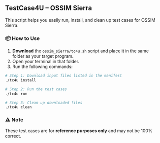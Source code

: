 
## TestCase4U – OSSIM Sierra

This script helps you easily run, install, and clean up test cases for OSSIM Sierra.

### 📦 How to Use

1. **Download** the `ossim_sierra/tc4u.sh` script and place it in the same folder as your target program.
2. Open your terminal in that folder.
3. Run the following commands:

```bash
# Step 1: Download input files listed in the manifest
./tc4u install

# Step 2: Run the test cases
./tc4u run

# Step 3: Clean up downloaded files
./tc4u clean
```

### ⚠️ Note
These test cases are for **reference purposes only** and may not be 100% correct.
